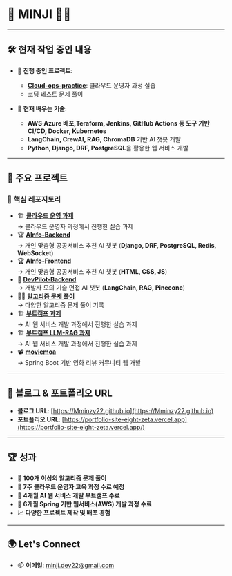 # 👋 MINJI 👨‍💻

---

## 🛠️ 현재 작업 중인 내용  
- 🔭 **진행 중인 프로젝트**:  
  - [**Cloud-ops-practice**](https://github.com/Mminzy22/cloud-ops-practice): 클라우드 운영자 과정 실습
  - 코딩 테스트 문제 풀이

- 🌱 **현재 배우는 기술**:
  - **AWS·Azure 배포,Teraform, Jenkins, GitHub Actions 등 도구 기반 CI/CD, Docker, Kubernetes**  
  - **LangChain, CrewAI, RAG, ChromaDB** 기반 AI 챗봇 개발   
  - **Python, Django, DRF, PostgreSQL**을 활용한 웹 서비스 개발  

---

## 📂 주요 프로젝트  
### 🔑 핵심 레포지토리  
- 🏗️ [**클라우드 운영 과제**](https://github.com/Mminzy22/cloud-ops-practice)  
  → 클라우드 운영자 과정에서 진행한 실습 과제
- 🏆 [**AInfo-Backend**](https://github.com/Mminzy22/AInfo-Backend)  
  → 개인 맞춤형 공공서비스 추천 AI 챗봇 (**Django, DRF, PostgreSQL, Redis, WebSocket**)
- 🏆 [**AInfo-Frontend**](https://github.com/Mminzy22/AInfo-Frontend)  
  → 개인 맞춤형 공공서비스 추천 AI 챗봇 (**HTML, CSS, JS**)
- 🤖 [**DevPilot-Backend**](https://github.com/Mminzy22/DevPilot-Backend)  
  → 개발자 모의 기술 면접 AI 챗봇 (**LangChain, RAG, Pinecone**)
- 🧑‍💻 [**알고리즘 문제 풀이**](https://github.com/Mminzy22/coding-test-practice)  
  → 다양한 알고리즘 문제 풀이 기록
- 🏗️ [**부트캠프 과제**](https://github.com/Mminzy22/learning-python)  
  → AI 웹 서비스 개발 과정에서 진행한 실습 과제
- 🏗️ [**부트캠프 LLM-RAG 과제**](https://github.com/Mminzy22/LLM-RAG-Practice)  
  → AI 웹 서비스 개발 과정에서 진행한 실습 과제
- 📽️ [**moviemoa**](https://github.com/Mminzy22/moviemoa)  
  → Spring Boot 기반 영화 리뷰 커뮤니티 웹 개발

---

## 🌟 블로그 & 포트폴리오 URL  

- **블로그 URL**: [https://Mminzy22.github.io](https://Mminzy22.github.io)
- **포트폴리오 URL**: [https://portfolio-site-eight-zeta.vercel.app](https://portfolio-site-eight-zeta.vercel.app/)

---

## 🏆 성과  
- 🌟 **100개 이상의 알고리즘 문제 풀이**
- 🏅 **7주 클라우드 운영자 교육 과정 수료 예정**
- 🏅 **4개월 AI 웹 서비스 개발 부트캠프 수료**  
- 🏅 **6개월 Spring 기반 웹서비스(AWS) 개발 과정 수료**  
- 📈 **다양한 프로젝트 제작 및 배포 경험**  

---

## 🌍 Let's Connect  
- 📫 **이메일**: minji.dev22@gmail.com  
